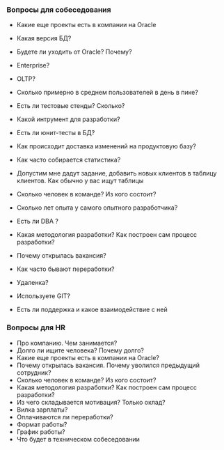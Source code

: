 ### Вопросы для собеседования
  - Какие еще проекты есть в компании на Oracle
  - Какая версия БД? 
  - Будете ли уходить от Oracle? Почему?
  - Enterprise?
  - OLTP?
  - Сколько примерно в среднем пользователей в день в пике?
  - Есть ли тестовые стенды? Сколько?
  - Какой интрумент для разработки?
  - Есть ли юнит-тесты в БД?
  - Как происходит доставка изменений на продуктовую базу?
  - Как часто собирается статистика?
  - Допустим мне дадут задание, добавить новых клиентов в таблицу клиентов. Как обычно у вас ищут таблицы 

  - Сколько человек в команде? Из кого состоит?
  - Сколько лет опыта у самого опытного разработчика? 
  - Есть ли DBA ? 
  - Какая методология разработки? Как построен сам процесс разработки? 
  - Почему открылась вакансия? 
  - Как часто бывают переработки?
  - Удаленка?
  - Используете GIT?
  - Есть ли поддержка и какое взаимодействие с ней

### Вопросы для HR
  - Про компанию. Чем занимается? 
  - Долго ли ищите человека? Почему долго?
  - Какие еще проекты есть в компании на Oracle?
  - Почему открылась вакансия. Почему уволился предыдущий сотрудник?
  - Сколько человек в команде? Из кого состоит?
  - Какая методология разработки? Как построен сам процесс разработки? 
  - Из чего складывается мотивация? Только оклад?
  - Вилка зарплаты?
  - Оплачиваются ли переработки?
  - Формат работы? 
  - График работы?
  - Что будет в техническом собеседовании

